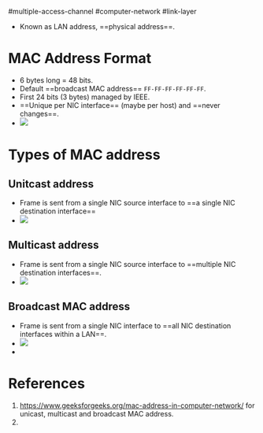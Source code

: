 #multiple-access-channel #computer-network #link-layer 

- Known as LAN address, ==physical address==.
# MAC Address Format
- 6 bytes long = 48 bits.
- Default ==broadcast MAC address== `FF-FF-FF-FF-FF-FF`.
- First 24 bits (3 bytes) managed by IEEE.
- ==Unique per NIC interface== (maybe per host) and ==never changes==.
- ![](Pasted%20image%2020240520153915.png)
# Types of MAC address
## Unitcast address
- Frame is sent from a single NIC source interface to ==a single NIC destination interface==
- ![](Pasted%20image%2020240523092641.png)
## Multicast address
- Frame is sent from a single NIC source interface to ==multiple NIC destination interfaces==.
- ![](Pasted%20image%2020240523092902.png)
## Broadcast MAC address
- Frame is sent from a single NIC interface to ==all NIC destination interfaces within a LAN==.
- ![](Pasted%20image%2020240523092826.png)
- 
# References
1. https://www.geeksforgeeks.org/mac-address-in-computer-network/ for unicast, multicast and broadcast MAC address.
2. 